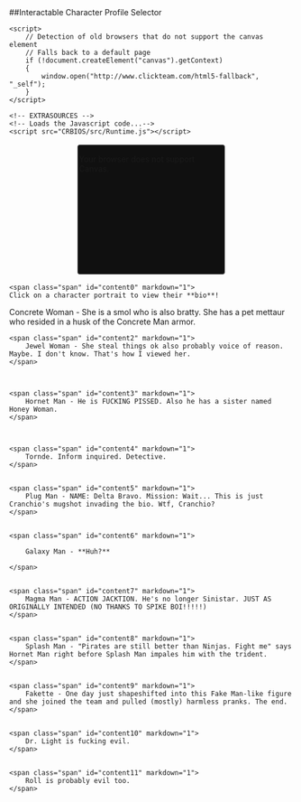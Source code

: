 <html lang="en">

<head>
<meta http-equiv="Content-Type" content="text/html; charset=UTF-8"/>
<meta name="viewport" content="width=device-width, initial-scale=1" />
<style type="text/css">
html {height: 100%;}
body {
	background-repeat: no-repeat;
	background-attachment: fixed;
	height: 100%;
	min-height: 100%;
	margin: 0;
}

}
#bloctxt {
	border-right-width: 5px;
	border-right-style: solid;
	border-right-color: #962300;
	padding-right: 10px;
	position: absolute;
	top:5%;
	right: 75%;
	width: 600px;
	margin-right: 260px
}
#wrapper {
	padding: 2px;
	margin: 0 auto;
}
#border {
	background-color: #101010;
	border: 1px solid #606060;
	-webkit-border-radius: 1px;
	-moz-border-radius: 4px;
	border-radius: 4px;
	margin: 0 auto;
	padding: 2px;
	width:256px;
	height:224px;
}

#canvas {
	width:256px; 
	height:224px;
}

#MMFCanvas {
	-webkit-box-shadow:  0px 0px 4px 4px rgba(0, 0, 0, 0.25); 
    box-shadow:  0px 0px 4px 4px rgba(0, 0, 0, 0.25);
}


</style>

<span class="span" id="A" markdown="1">
##Interactable Character Profile Selector
</span>

	<script>
	   	// Detection of old browsers that do not support the canvas element
		// Falls back to a default page
	    if (!document.createElement("canvas").getContext)
	    {
			window.open("http://www.clickteam.com/html5-fallback", "_self");
		}
	</script>
	
  	<!-- EXTRASOURCES -->
	<!-- Loads the Javascript code...-->
  	<script src="CRBIOS/src/Runtime.js"></script>

</head>

<!-- This is where we create the Canvas element that will contain the application...-->
<body>
    <div id="wrapper">
	    <div id="border">
		    <div id="canvas">
			    <canvas id="MMFCanvas" width="256" height="224">
				    <p>Your browser does not support Canvas.</p>
			    </canvas>   
		    </div>
	    </div>
    </div>  
    <script>
        // RUNTIMESTART
        // This is where the HTML5 runtime is actually started
	    window.addEventListener("load", windowLoaded, false);
	    function windowLoaded()
	    {
		    // Calls the runtime
		    // First parameter : name of the canvas element
		    // Second parameter : path to the cch file. Images and sounds must lay beside this file
		    new Runtime("MMFCanvas", "CRBIOS/assets/CRBIOS.cch");
	    }
        // RUNTIMESTARTEND
    </script>
   </body>
</html>

<script src="assets/js/scrollpage.js"></script>

<body>
<span class="col-md-3">
	<p></p><p></p>
	
	
	<span class="span" id="content0" markdown="1">
	Click on a character portrait to view their **bio**!
</span>
	
	
	
<span class="span" id="content1" markdown="1">
        Concrete Woman - She is a smol who is also bratty. She has a pet mettaur who resided in a husk of the Concrete Man armor.
</span>
		
		
		
    <span class="span" id="content2" markdown="1">
        Jewel Woman - She steal things ok also probably voice of reason. Maybe. I don't know. That's how I viewed her.
    </span>
	
	
	
    <span class="span" id="content3" markdown="1">
        Hornet Man - He is FUCKING PISSED. Also he has a sister named Honey Woman.
    </span>
	
	
	
    <span class="span" id="content4" markdown="1">
        Tornde. Inform inquired. Detective.
    </span>
	
	
    <span class="span" id="content5" markdown="1">
        Plug Man - NAME: Delta Bravo. Mission: Wait... This is just Cranchio's mugshot invading the bio. Wtf, Cranchio?
    </span>
	
	
    <span class="span" id="content6" markdown="1">
	
		Galaxy Man - **Huh?**
		
    </span>
	
	
    <span class="span" id="content7" markdown="1">
        Magma Man - ACTION JACKTION. He's no longer Sinistar. JUST AS ORIGINALLY INTENDED (NO THANKS TO SPIKE BOI!!!!!)
    </span>
	
	
    <span class="span" id="content8" markdown="1">
        Splash Man - "Pirates are still better than Ninjas. Fight me" says Hornet Man right before Splash Man impales him with the trident.
    </span>
	
	
    <span class="span" id="content9" markdown="1">
        Fakette - One day just shapeshifted into this Fake Man-like figure and she joined the team and pulled (mostly) harmless pranks. The end.
    </span>
	
	
    <span class="span" id="content10" markdown="1">
        Dr. Light is fucking evil.
    </span>
	
	
    <span class="span" id="content11" markdown="1">
        Roll is probably evil too.
    </span>
	

</span>
</body>
